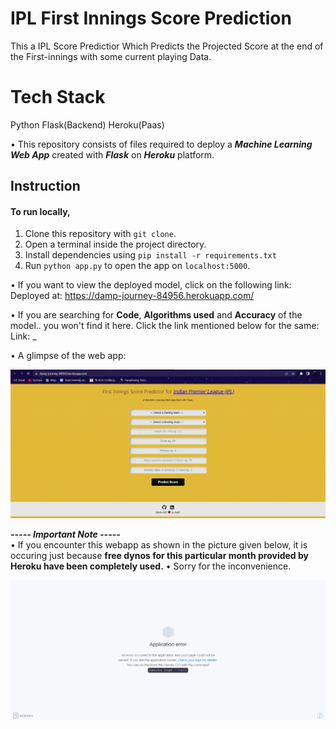 # IPL First Innings Score Prediction
This a IPL Score Predictior Which Predicts the Projected Score at the end of the First-innings with some current playing Data.

# Tech Stack
Python
Flask(Backend)
Heroku(Paas)

• This repository consists of files required to deploy a ___Machine Learning Web App___ created with ___Flask___ on ___Heroku___ platform.

## Instruction
#### To run locally,
1) Clone this repository with `git clone`.
2) Open a terminal inside the project directory.
3) Install dependencies using `pip install -r requirements.txt`
3) Run `python app.py` to open the app on `localhost:5000`.


• If you want to view the deployed model, click on the following link:<br />
Deployed at: https://damp-journey-84956.herokuapp.com/

• If you are searching for __Code__, __Algorithms used__ and __Accuracy__ of the model.. you won't find it here. Click the link mentioned below for the same:<br />
Link: _

• A glimpse of the web app:

 ![GIF](readme_resources/demo.gif)
 
_**----- Important Note -----**_<br />
• If you encounter this webapp as shown in the picture given below, it is occuring just because **free dynos for this particular month provided by Heroku have been completely used.**
• Sorry for the inconvenience.

![Heroku-Error](readme_resources/application-error-heroku.png)
